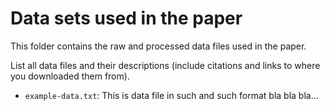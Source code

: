 # Data sets used in the paper

This folder contains the raw and processed data files used in the paper.

List all data files and their descriptions (include citations and links to
where you downloaded them from).

* `example-data.txt`: This is data file in such and such format bla bla bla...
